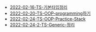 - [2022-02-16-TS-기본타입정리](./2022-02-16-TS-기본타입정리.md)
- [2022-02-20-TS-OOP-programming하기](./2022-02-20-TS-OOP-programming하기.md)
- [2022-02-24-TS-OOP-Practice-Stack](./2022-02-24-1-TS-OOP-Practice-Stack)
- [2022-02-24-2-TS-Generic-정리](./2022-02-24-2-TS-Generic-정리.md)
